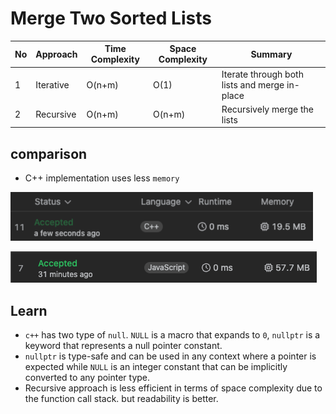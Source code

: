 # Merge Two Sorted Lists

| No  | Approach  | Time Complexity | Space Complexity | Summary                                       |
| --- | --------- | --------------- | ---------------- | --------------------------------------------- |
| 1   | Iterative | O(n+m)          | O(1)             | Iterate through both lists and merge in-place |
| 2   | Recursive | O(n+m)          | O(n+m)           | Recursively merge the lists                   |

## comparison

- C++ implementation uses less `memory`

![alt text](cpp.png)

![alt text](js.png)

## Learn

- `c++` has two type of `null`. `NULL` is a macro that expands to `0`, `nullptr` is a keyword that represents a null pointer constant.
- `nullptr` is type-safe and can be used in any context where a pointer is expected while `NULL` is an integer constant that can be implicitly converted to any pointer type.
- Recursive approach is less efficient in terms of space complexity due to the function call stack. but readability is better.
